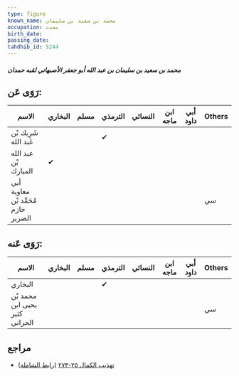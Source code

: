 ```yaml
---
type: figure
known_name: محمد بن سعيد بن سليمان
occupation: محدث
birth_date:
passing_date:
tahdhib_id: 5244
---
```

##### محمد بن سعيد بن سليمان بن عبد الله أبو جعفر الأصبهاني لقبه حمدان

## رَوَى عَن:
| الاسم                               | البخاري | مسلم | الترمذي | النسائي | ابن ماجه | أبي داود | Others |
| ----------------------------------- | ------- | ---- | ------- | ------- | -------- | -------- | ------ |
| شَرِيك بْن عَبد الله                |         |      | ✔       |         |          |          |        |
| عبد الله بْن المبارك                | ✔       |      |         |         |          |          |        |
| أبي معاوية مُحَمَّد بْن خازم الضرير |         |      |         |         |          |          | سي     |
## رَوَى عَنه:
| الاسم                          | البخاري | مسلم | الترمذي | النسائي | ابن ماجه | أبي داود | Others |
| ------------------------------ | ------- | ---- | ------- | ------- | -------- | -------- | ------ |
| البخاري                        |         |      | ✔       |         |          |          |        |
| محمد بْن يحيى ابن كثير الحراني |         |      |         |         |          |          | سي     |
## مراجع
- [تهذيب الكمال ٢٥-٢٧٣](obsidian://open?vault=Tahdhib-al-Kamal&file=Figures/٥٢٤٤-محمد%20بن%20سعيد%20بن%20سليمان%20بن%20عبد%20الله%20أبو%20جعفر%20الأصبهاني%20لقبه%20حمدان) ([رابط الشاملة](https://shamela.ws/book/3722/13366))
